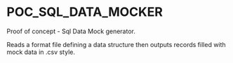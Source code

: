 # POC_SQL_DATA_MOCKER
Proof of concept - Sql Data Mock generator.

Reads a format file defining a data structure then outputs records filled with mock data in .csv style.
